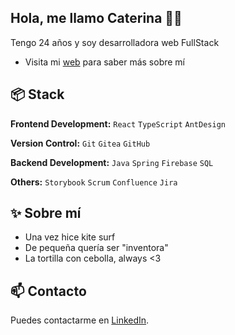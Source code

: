 ## Hola, me llamo Caterina 👋🏼
Tengo 24 años y soy desarrolladora web FullStack

- Visita mi [web](https://caterinarodriguezdev.vercel.app/) para saber más sobre mí


## 📦 Stack 

**Frontend Development:** `React` `TypeScript` `AntDesign`
 
**Version Control:** `Git` `Gitea` `GitHub`

**Backend Development:** `Java` `Spring` `Firebase` `SQL`

**Others:** `Storybook` `Scrum` `Confluence` `Jira`

## ✨ Sobre mí

- Una vez hice kite surf
- De pequeña quería ser "inventora"
- La tortilla con cebolla, always <3

## 📫 Contacto

 Puedes contactarme en [LinkedIn](https://www.linkedin.com/in/caterinabergas/). 
